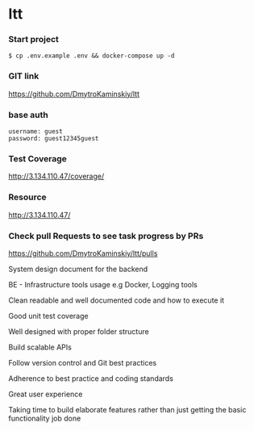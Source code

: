 # ltt

### Start project
```
$ cp .env.example .env && docker-compose up -d
```

### GIT link
https://github.com/DmytroKaminskiy/ltt

### base auth
```
username: guest
password: guest12345guest
```

### Test Coverage
http://3.134.110.47/coverage/

### Resource
http://3.134.110.47/

### Check pull Requests to see task progress by PRs
https://github.com/DmytroKaminskiy/ltt/pulls


System design document for the backend

BE - Infrastructure tools usage e.g Docker, Logging tools

Clean readable and well documented code and how to execute it

Good unit test coverage

Well designed with proper folder structure

Build scalable APIs

Follow version control and Git best practices

Adherence to best practice and coding standards 

Great user experience

Taking time to build elaborate features rather than just getting the basic functionality job done
